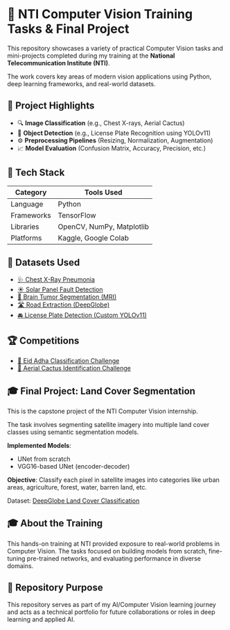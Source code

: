 # 🧠 NTI Computer Vision Training Tasks & Final Project

This repository showcases a variety of practical Computer Vision tasks and mini-projects completed during my training at the **National Telecommunication Institute (NTI)**.

The work covers key areas of modern vision applications using Python, deep learning frameworks, and real-world datasets.

## 📁 Project Highlights

- 🔍 **Image Classification** (e.g., Chest X-rays, Aerial Cactus)
- 🎯 **Object Detection** (e.g., License Plate Recognition using YOLOv11)
- ⚙️ **Preprocessing Pipelines** (Resizing, Normalization, Augmentation)
- 📈 **Model Evaluation** (Confusion Matrix, Accuracy, Precision, etc.)

## 🧰 Tech Stack

| Category        | Tools Used                                             |
|---------------- |--------------------------------------------------------|
| Language        | Python                                                 |
| Frameworks      | TensorFlow                                             |
| Libraries       | OpenCV, NumPy, Matplotlib                              |
| Platforms       | Kaggle, Google Colab                                   |

## 📂 Datasets Used

- [🩺 Chest X-Ray Pneumonia](https://www.kaggle.com/datasets/paultimothymooney/chest-xray-pneumonia)
- [☀️ Solar Panel Fault Detection](https://www.kaggle.com/datasets/pythonafroz/solar-panel-images)
- [🧠 Brain Tumor Segmentation (MRI)](https://www.kaggle.com/datasets/nikhilroxtomar/brain-tumor-segmentation)
- [🛣️ Road Extraction (DeepGlobe)](https://www.kaggle.com/datasets/balraj98/deepglobe-road-extraction-dataset)
- [🚘 License Plate Detection (Custom YOLOv11)](https://universe.roboflow.com/roboflow-universe-projects/license-plate-recognition-rxg4e/dataset/4)

## 🏆 Competitions

- [🌟 Eid Adha Classification Challenge](https://www.kaggle.com/competitions/sheep-classification-challenge-2025) 
- [🌵 Aerial Cactus Identification Challenge](https://www.kaggle.com/competitions/aerial-cactus-identification)

## 🎓 Final Project: Land Cover Segmentation

This is the capstone project of the NTI Computer Vision internship.

The task involves segmenting satellite imagery into multiple land cover classes using semantic segmentation models.

**Implemented Models**:
- UNet from scratch
- VGG16-based UNet (encoder-decoder)

**Objective**:
Classify each pixel in satellite images into categories like urban areas, agriculture, forest, water, barren land, etc.

Dataset: [DeepGlobe Land Cover Classification](https://www.kaggle.com/datasets/balraj98/deepglobe-land-cover-classification-dataset)


## 🎓 About the Training

This hands-on training at NTI provided exposure to real-world problems in Computer Vision. The tasks focused on building models from scratch, fine-tuning pre-trained networks, and evaluating performance in diverse domains.


## 📌 Repository Purpose

This repository serves as part of my AI/Computer Vision learning journey and acts as a technical portfolio for future collaborations or roles in deep learning and applied AI.
